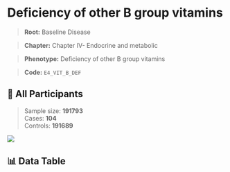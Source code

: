 # Deficiency of other B group vitamins

> **Root:** Baseline Disease  

> **Chapter:** Chapter IV- Endocrine and metabolic  

> **Phenotype:** Deficiency of other B group vitamins  

> **Code:** `E4_VIT_B_DEF`

## 🧪 All Participants  
> Sample size: **191793**  
> Cases: **104**  
> Controls: **191689**
<img src="/Sensitive/Figures/ALL/Baseline/E4_VIT_B_DEF.png"/>

## 📊 Data Table
<CsvTableMRF src="/Sensitive/Data/ALL/Baseline/LG_E4_VIT_B_DEF.csv"/>

